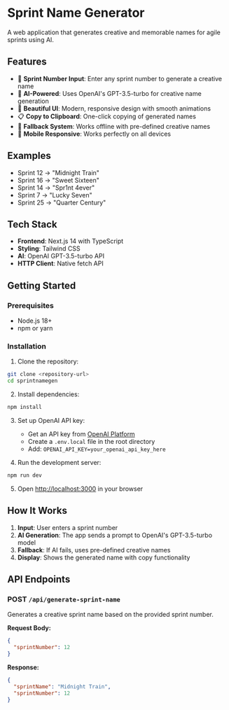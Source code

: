 # Sprint Name Generator

A web application that generates creative and memorable names for agile sprints using AI.

## Features

- 🎯 **Sprint Number Input**: Enter any sprint number to generate a creative name
- 🤖 **AI-Powered**: Uses OpenAI's GPT-3.5-turbo for creative name generation
- 🎨 **Beautiful UI**: Modern, responsive design with smooth animations
- 📋 **Copy to Clipboard**: One-click copying of generated names
- 🔄 **Fallback System**: Works offline with pre-defined creative names
- 📱 **Mobile Responsive**: Works perfectly on all devices

## Examples

- Sprint 12 → "Midnight Train"
- Sprint 16 → "Sweet Sixteen"
- Sprint 14 → "Spr1nt 4ever"
- Sprint 7 → "Lucky Seven"
- Sprint 25 → "Quarter Century"

## Tech Stack

- **Frontend**: Next.js 14 with TypeScript
- **Styling**: Tailwind CSS
- **AI**: OpenAI GPT-3.5-turbo API
- **HTTP Client**: Native fetch API

## Getting Started

### Prerequisites

- Node.js 18+
- npm or yarn

### Installation

1. Clone the repository:

```bash
git clone <repository-url>
cd sprintnamegen
```

2. Install dependencies:

```bash
npm install
```

3. Set up OpenAI API key:

   - Get an API key from [OpenAI Platform](https://platform.openai.com/api-keys)
   - Create a `.env.local` file in the root directory
   - Add: `OPENAI_API_KEY=your_openai_api_key_here`

4. Run the development server:

```bash
npm run dev
```

5. Open [http://localhost:3000](http://localhost:3000) in your browser

## How It Works

1. **Input**: User enters a sprint number
2. **AI Generation**: The app sends a prompt to OpenAI's GPT-3.5-turbo model
3. **Fallback**: If AI fails, uses pre-defined creative names
4. **Display**: Shows the generated name with copy functionality

## API Endpoints

### POST `/api/generate-sprint-name`

Generates a creative sprint name based on the provided sprint number.

**Request Body:**

```json
{
  "sprintNumber": 12
}
```

**Response:**

```json
{
  "sprintName": "Midnight Train",
  "sprintNumber": 12
}
```
